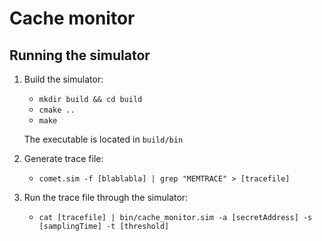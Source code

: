 # Cache monitor

## Running the simulator

1. Build the simulator:
    - `mkdir build && cd build`
    - `cmake ..`
    - `make`

    The executable is located in `build/bin`

2. Generate trace file:
    - `comet.sim -f [blablabla] | grep "MEMTRACE" > [tracefile]`

3. Run the trace file through the simulator:
    - `cat [tracefile] | bin/cache_monitor.sim -a [secretAddress] -s [samplingTime] -t [threshold]`
